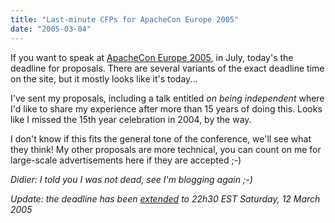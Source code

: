 ```yaml
---
title: "Last-minute CFPs for ApacheCon Europe 2005"
date: "2005-03-04"
---
```


If you want to speak at [ApacheCon Europe 2005](http://apachecon.com/2005/EU/), in July, today's the deadline for proposals. There are several variants of the exact deadline time on the site, but it mostly looks like it's today...

I've sent my proposals, including a talk entitled _on being independent_ where I'd like to share my experience after more than 15 years of doing this. Looks like I missed the 15th year celebration in 2004, by the way.

I don't know if this fits the general tone of the conference, we'll see what they think! My other proposals are more technical, you can count on me for large-scale advertisements here if they are accepted ;-)

_Didier: I told you I was not dead, see I'm blogging again ;-)_

_Update: the deadline has been [extended](http://apachecon.com/2005/EU/) to 22h30 EST Saturday, 12 March 2005_
